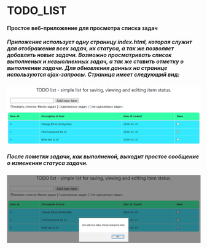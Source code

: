 <h1>TODO_LIST</h1>
<h4>Простое веб-приложение для просмотра списка задач</h4>

<h5>Приложение использует одну страницу index.html, которая служит для отображения всех задач, их статуса,
а так же позволяет добавлять новые задачи. Возможно просматривать список выполненых и невыолненных задач,
а так же ставить отметку о выполнении задачи. Для обновления данных на странице используются ajax-запросы.
Страница имеет следующий вид:</h5>
<img src="https://github.com/ValentinKalinin1989/job4j_todolist/blob/master/images/index.png">
<h5>После пометки задачи, как выполненой, выходит простое сообщение о изменении статуса задачи.</h5>
<img src="https://github.com/ValentinKalinin1989/job4j_todolist/blob/master/images/alert.png">
